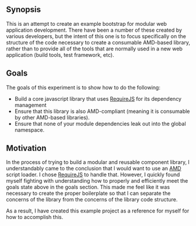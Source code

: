 ## Synopsis

This is an attempt to create an example bootstrap for modular web application development.  There have been a number
of these created by various developers, but the intent of this one is to focus specifically on the structure of the 
code necessary to create a consumable AMD-based library, rather than to provide all of the tools that are normally
used in a new web application (build tools, test framework, etc).

## Goals
The goals of this experiment is to show how to do the following:
* Build a core javascript library that uses [RequireJS][1] for its dependency management
* Ensure that this library is also AMD-compliant (meaning it is consumable by other AMD-based libraries).
* Ensure that none of your module dependencies leak out into the global namespace.

## Motivation

In the process of trying to build a modular and reusable component library, I understandably came to the conclusion 
that I would want to use an [AMD][2] script loader.  I chose [RequireJS][1] to handle that.  However, I quickly 
found myself fighting with understanding how to properly and efficiently meet the goals state above in the goals 
section. This made me feel like it was necessary to create the proper boilerplate so that I can separate the concerns
of the library from the concerns of the library code structure.

As a result, I have created this example project as a reference for myself for how to accomplish this. 

[1]: http://requirejs.org/
[2]: https://github.com/amdjs/amdjs-api/wiki/AMD